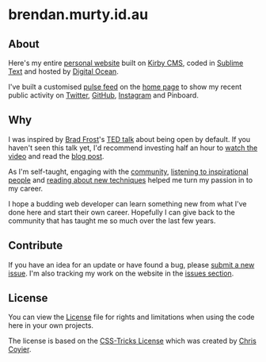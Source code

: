 brendan.murty.id.au
=======

## About

Here's my entire [personal website](http://brendan.murty.id.au) built on [Kirby CMS](http://getkirby.com/), coded in [Sublime Text](http://www.sublimetext.com/) and hosted by [Digital Ocean](http://digitalocean.com).

I've built a customised [pulse feed](https://bitbucket.org/brendanmurty/brendan.murty.id.au/src/master/site/snippets/libs_list.php) on the [home page](https://bitbucket.org/brendanmurty/brendan.murty.id.au/src/master/site/templates/home.php) to show my recent public activity on [Twitter](https://twitter.com/brendanmurty), [GitHub](https://github.com/brendanmurty), [Instagram](https://instagram.com/brendan.murty) and Pinboard.

## Why

I was inspired by [Brad Frost](https://github.com/bradfrost)'s [TED talk](https://twitter.com/brad_frost/status/476515058738925568) about being open by default. If you haven't seen this talk yet, I'd recommend investing half an hour to [watch the video](https://www.youtube.com/watch?v=7rW9vTrN6OU) and read the [blog post](http://bradfrostweb.com/blog/post/creative-exhaust/).

As I'm self-taught, engaging with the [community](https://twitter.com/brendanmurty/lists/web-design/members), [listening to inspirational people](http://boagworld.com/show) and [reading about new techniques](https://signalvnoise.com/programming) helped me turn my passion in to my career.

I hope a budding web developer can learn something new from what I've done here and start their own career. Hopefully I can give back to the community that has taught me so much over the last few years.

## Contribute

If you have an idea for an update or have found a bug, please [submit a new issue](https://bitbucket.org/brendanmurty/brendan.murty.id.au/issues/new). I'm also tracking my work on the website in the [issues section](https://bitbucket.org/brendanmurty/brendan.murty.id.au/issues).

## License

You can view the [License](https://bitbucket.org/brendanmurty/brendan.murty.id.au/src/master/license.md) file for rights and limitations when using the code here in your own projects.

The license is based on the [CSS-Tricks License](https://css-tricks.com/license/) which was created by [Chris Coyier](https://github.com/chriscoyier/).